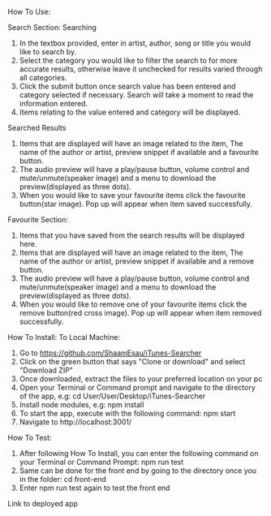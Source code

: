 How To Use:

Search Section:
Searching
1. In the textbox provided, enter in artist, author, song or title you would like to search by.
2. Select the category you would like to filter the search to for more accurate results, otherwise leave it unchecked for results varied through all categories.
3. Click the submit button once search value has been entered and category selected if necessary. Search will take a moment to read the information entered.
4. Items relating to the value entered and category will be displayed.

Searched Results
1. Items that are displayed will have an image related to the item, The name of the author or artist, preview snippet if available and a favourite button.
2. The audio preview will have a play/pause button, volume control and mute/unmute(speaker image) and a menu to download the preview(displayed as three dots).
3. When you would like to save your favourite items click the favourite button(star image). Pop up will appear when item saved successfully.


Favourite Section:
1. Items that you have saved from the search results will be displayed here.
2. Items that are displayed will have an image related to the item, The name of the author or artist, preview snippet if available and a remove button.
3. The audio preview will have a play/pause button, volume control and mute/unmute(speaker image) and a menu to download the preview(displayed as three dots).
4. When you would like to remove one of your favourite items click the remove button(red cross image). Pop up will appear when item removed successfully.

How To Install:
To Local Machine:
1. Go to https://github.com/ShaamEsau/iTunes-Searcher
2. Click on the green button that says "Clone or download" and select "Download ZIP"
3. Once downloaded, extract the files to your preferred location on your pc
4. Open your Terminal or Command prompt and navigate to the directory of the app, e.g:
	cd User/User/Desktop/iTunes-Searcher
5. Install node modules, e.g:
	npm install
6. To start the app, execute with the following command:
	npm start
7. Navigate to http://localhost:3001/

How To Test:
1. After following How To Install, you can enter the following command on your Terminal or Command Prompt:
	npm run test
2. Same can be done for the front end by going to the directory once you in the folder:
	cd front-end
3. Enter npm run test again to test the front end

Link to deployed app